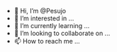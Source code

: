- 👋 Hi, I’m @Pesujo
- 👀 I’m interested in ...
- 🌱 I’m currently learning ...
- 💞️ I’m looking to collaborate on ...
- 📫 How to reach me ...

<!---
Pesujo/Pesujo is a ✨ special ✨ repository because its `README.md` (this file) appears on your GitHub profile.
You can click the Preview link to take a look at your changes.
--->
